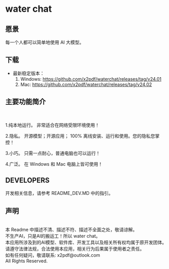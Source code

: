 # water chat


## 愿景

每一个人都可以简单地使用 AI 大模型。

## 下载
* 最新稳定版本：
    1. Windows: https://github.com/x2pdf/waterchat/releases/tag/v24.01
    2. Mac: https://github.com/x2pdf/waterchat/releases/tag/v24.02

## 主要功能简介

<br/>

1.纯本地运行。 非常适合在网络受限环境使用！
<br/>


2.隐私。 开源模型；开源应用； 100% 离线安装、运行和使用。您的隐私您掌控！
<br/>

3.小巧。 只需一点耐心，普通电脑也可以运行！
<br/>


4.广泛。 在 Windows 和 Mac 电脑上皆可使用！
<br/>



## DEVELOPERS
开发相关信息，请参考 README_DEV.MD 中的指引。

## 声明
<br/>
本 Readme 中描述不清、描述不符、描述不全面之处，敬请谅解。<br/>
不生产AI，只是AI的搬运工！所以 water chat。<br/>
本应用所涉及到的AI模型、软件库、开发工具以及相关所有权均属于原开发团体。<br/>
请遵守法律法规，合法使用本应用，相关行为后果属于使用者之责任。<br/>
如有任何疑问，敬请联系: x2pdf@outlook.com<br/>
All Rights Reserved.
